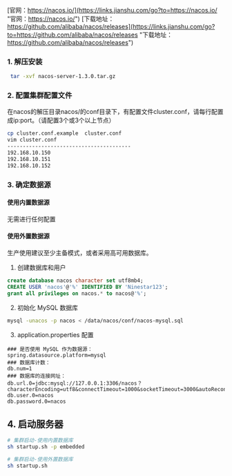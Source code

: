 

[官网：https://nacos.io/](https://links.jianshu.com/go?to=https://nacos.io/ "官网：https://nacos.io/")
[下载地址：https://github.com/alibaba/nacos/releases](https://links.jianshu.com/go?to=https://github.com/alibaba/nacos/releases "下载地址：https://github.com/alibaba/nacos/releases")

### 1. 解压安装

```bash
 tar -xvf nacos-server-1.3.0.tar.gz
```

### 2. 配置集群配置文件

在nacos的解压目录nacos/的conf目录下，有配置文件cluster.conf，请每行配置成ip:port。（请配置3个或3个以上节点）

```bash
cp cluster.conf.example  cluster.conf
vim cluster.conf
----------------------------------------
192.168.10.150
192.168.10.151
192.168.10.152
```

### 3. 确定数据源

#### 使用内置数据源

无需进行任何配置

#### 使用外置数据源

生产使用建议至少主备模式，或者采用高可用数据库。

1. 创建数据库和用户

```sql
create database nacos character set utf8mb4;
CREATE USER 'nacos'@'%' IDENTIFIED BY 'Ninestar123'; 
grant all privileges on nacos.* to nacos@'%';

```

2. 初始化 MySQL 数据库

```bash
mysql -unacos -p nacos < /data/nacos/conf/nacos-mysql.sql
```

3. application.properties 配置

```properties
### 是否使用 MySQL 作为数据源： 
spring.datasource.platform=mysql 
### 数据库计数： 
db.num=1 
### 数据库的连接网址：
db.url.0=jdbc:mysql://127.0.0.1:3306/nacos？characterEncoding=utf8&connectTimeout=1000&socketTimeout=3000&autoReconnect=true&useUnicode=true&useSSL=false&serverTimezone=UTC 
db.user.0=nacos 
db.password.0=nacos
```

## 4. 启动服务器

```bash
# 集群启动-使用内置数据库
sh startup.sh -p embedded

# 集群启动-使用外置数据库
sh startup.sh
```
